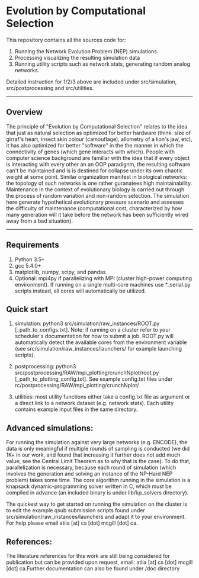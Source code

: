 # Evolution by Computational Selection

This repository contains all the sources code for: 
1. Running the Network Evolution Problem (NEP) simulations
2. Processing visualizing the resulting simulation data
3. Running utility scripts such as network stats, generating random analog networks. 

Detailed instruction for 1/2/3 above are included under src/simulation, src/postprocessing and src/utilities.

-----

## Overview 

The principle of "Evolution by Computational Selection" relates to the idea that just as natural selection as optimized for better hardware (think: size of girraf's heart, insect skin colour (camouflage), allometry of a lion's jaw, etc), it has also optimized for better "software" in the the manner in which the connectivity of genes (which gene interacts with which). People with computer science background are familiar with the idea that if every object is interacting with every other an an OOP paradignm, the resulting software can't be maintained and is is destined for collapse under its own chaotic weight at some point. Similar organization manifest in biological networks: the topology of such networks is one rather guranatees high maintainability. Maintenance in the context of evolutionary biology is carried out through the process of random variation and non-random selection. The simulation here generate hypothetical evolutionary pressure scenario and assesses the difficulty of maintenance (computational cost, characterized by how many generation will it take before the network has been sufficiently wired away from a bad situation).

-----

## Requirements
1. Python 3.5+
2. gcc 5.4.0+ 
3. matplotlib, numpy, scipy, and pandas
4. Optional: mpi4py if parallelizing with MPI (cluster high-power computing environment). If running on a single multi-core machines use \*\_serial.py scripts instead, all cores will automatically be utilized.

## Quick start

1. simulation: python3 src/simulation/raw_instances/ROOT.py [_path_to_configs.txt]. Note: if running on a cluster refer to your scheduler's documentation for how to submit a job. ROOT.py will automatically detect the available cores from the environment variable (see src/simulation/raw_instances/launchers/ for example launching scripts).

2. postprocessing: python3 src/postprocessing/RAW/mpi_plotting/crunchNplot/root.py [_path_to_plotting_config.txt]. See example config.txt files under rc/postprocessing/RAW/mpi_plotting/crunchNplot/

3. utilities: most utility functions either take a config.txt file as argument or a direct link to a network dataset (e.g. network stats). Each utility contains example input files in the same directory.

## Advanced simulations:

For running the simulation against very large networks (e.g. ENCODE), the data is only meaningful if multiple rounds of sampling is conducted (we did 1K+ in our work, and found that increasing it further does not add much value, see the Central Limit Theorem as to why that is the case). To do that, parallelization is necessary, because each round of simulation (which involves the generation and solving an instance of the NP-Hard NEP problem) takes some time. The core algorithm running in the simulation is a knapsack dynamic-programming solver written in C, which must be compiled in advance (an included binary is under lib/kp_solvers directory). 

The quickest way to get started on running the simulation on the cluster is to edit the example qsub submission scripts found under src/simulation/raw_instances/launchers and adapt it to your environment. For help please email atiia [at] cs [dot] mcgill [dot] ca.

## References:

The literature references for this work are still being considered for publication but can be provided upon request, email: atiia [at] cs [dot] mcgill [dot] ca.Further documentation can also be found under /doc directory 
